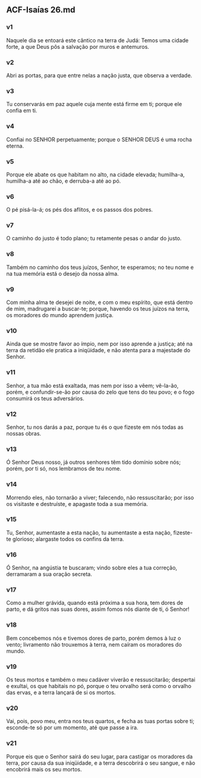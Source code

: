 ## ACF-Isaías 26.md
### v1
 Naquele dia se entoará este cântico na terra de Judá: Temos uma cidade forte, a que Deus pôs a salvação por muros e antemuros.
### v2
 Abri as portas, para que entre nelas a nação justa, que observa a verdade.
### v3
 Tu conservarás em paz aquele cuja mente está firme em ti; porque ele confia em ti.
### v4
 Confiai no SENHOR perpetuamente; porque o SENHOR DEUS é uma rocha eterna.
### v5
 Porque ele abate os que habitam no alto, na cidade elevada; humilha-a, humilha-a até ao chão, e derruba-a até ao pó.
### v6
 O pé pisá-la-á; os pés dos aflitos, e os passos dos pobres.
### v7
 O caminho do justo é todo plano; tu retamente pesas o andar do justo.
### v8
 Também no caminho dos teus juízos, Senhor, te esperamos; no teu nome e na tua memória está o desejo da nossa alma.
### v9
 Com minha alma te desejei de noite, e com o meu espírito, que está dentro de mim, madrugarei a buscar-te; porque, havendo os teus juízos na terra, os moradores do mundo aprendem justiça.
### v10
 Ainda que se mostre favor ao ímpio, nem por isso aprende a justiça; até na terra da retidão ele pratica a iniqüidade, e não atenta para a majestade do Senhor.
### v11
 Senhor, a tua mão está exaltada, mas nem por isso a vêem; vê-la-ão, porém, e confundir-se-ão por causa do zelo que tens do teu povo; e o fogo consumirá os teus adversários.
### v12
 Senhor, tu nos darás a paz, porque tu és o que fizeste em nós todas as nossas obras.
### v13
 Ó Senhor Deus nosso, já outros senhores têm tido domínio sobre nós; porém, por ti só, nos lembramos de teu nome.
### v14
 Morrendo eles, não tornarão a viver; falecendo, não ressuscitarão; por isso os visitaste e destruíste, e apagaste toda a sua memória.
### v15
 Tu, Senhor, aumentaste a esta nação, tu aumentaste a esta nação, fizeste-te glorioso; alargaste todos os confins da terra.
### v16
 Ó Senhor, na angústia te buscaram; vindo sobre eles a tua correção, derramaram a sua oração secreta.
### v17
 Como a mulher grávida, quando está próxima a sua hora, tem dores de parto, e dá gritos nas suas dores, assim fomos nós diante de ti, ó Senhor!
### v18
 Bem concebemos nós e tivemos dores de parto, porém demos à luz o vento; livramento não trouxemos à terra, nem caíram os moradores do mundo.
### v19
 Os teus mortos e também o meu cadáver viverão e ressuscitarão; despertai e exultai, os que habitais no pó, porque o teu orvalho será como o orvalho das ervas, e a terra lançará de si os mortos.
### v20
 Vai, pois, povo meu, entra nos teus quartos, e fecha as tuas portas sobre ti; esconde-te só por um momento, até que passe a ira.
### v21
 Porque eis que o Senhor sairá do seu lugar, para castigar os moradores da terra, por causa da sua iniqüidade, e a terra descobrirá o seu sangue, e não encobrirá mais os seu mortos.
